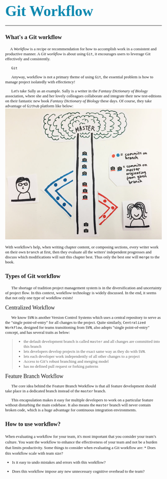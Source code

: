 

<font face = "Gabriola" size = 10 color=#0ff893b>Git Workflow</font>
===
---



<font face = "Agency FB" size = 3 >

### What's a Git workflow
</font>
<font face = "Monaco" size = 2 >

&ensp;&ensp; A _Workflow_ is a recipe or recommendation for how to accomplish work in a consistent and productive manner. A _Git workflow_ is about using `Git`, it encourages users to leverage Git effectively and consistently. 
 
&ensp;&ensp;&ensp;`Git`

&ensp;&ensp;&ensp;Anyway, workflow is not a primary theme of using `Git`, the essential problem is how to manage project isolatedly with effectiency!

&ensp;&ensp;&ensp;Let's take Sally as an example. Sally is a writer in the _Fantasy Dictionary of Biology_ association, where she and her lovely colleagues collaborate and integrate their new test-editions on their fantastic new book _Fantasy Dictionary of Biology_ these days. Of course, they take advantage of `Github` platform like below:
![There is a picture](https://github.com/LouisString/homework2/blob/master/pic1.jpg?raw=true)

With workflow's help, when writing chapter content, or composing sections, every writer work on their own `branch` at first,  then they evaluate all the writers' independent
 progresses and discuss which modifications will suit this chapter best. Thus only the best one will `merge` to the book.




<font face = "Agency FB" size = 3 >

### Types of Git workflow
</font>

&ensp;&ensp;&ensp;The shortage of tradition project management system is in the diversification and uncertainty of project flow. In this context,  workflow technology is widely discussed. In the end, it seems that not only one type of workflow exists! 



<font face = "AR ESSENCE" size = 4 >

 Centralized Workflow
</font>

&ensp;&ensp;&ensp;We know `SVN` is another Version Control Systems which uses a central repository to serve as the "single point-of-entry" for all changes to the project. Quite similarly, `Centralized Workflow`, designed for teams transitioning from `SVN`,  also adopts "single point-of-entry" concept, and has several  traits as below: 


> *  the default development branch is called `master` and all changes are committed into this branch
> * lets developers develop projects in the exact same way as they do with `SVN`.
> * lets each developer work independently of all other changes to a project
> * Access to Git’s robust branching and merging model
> * has no defined pull request or forking patterns

<font face = "AR ESSENCE" size = 4 >

 Feature Branch Workflow
</font>



&ensp;&ensp;&ensp;The core idea behind the Feature Branch Workflow is that all feature development should take place in a dedicated branch instead of the `master` branch.

 &ensp;&ensp;&ensp;This encapsulation makes it easy for multiple developers to work on a particular feature without disturbing the main codebase. It also means the `master` branch will never contain broken code, which is a huge advantage for continuous integration environments.


<font face = "Agency FB" size = 3 >

### How to use workflow?
</font>
When evaluating a workflow for your team, it's most important that you consider your team’s culture. You want the workflow to enhance the effectiveness of your team and not be a burden that limits productivity. Some things to consider when evaluating a Git workflow are:
* Does this workflow scale with team size?

* Is it easy to undo mistakes and errors with this workflow?

* Does this workflow impose any new unnecessary cognitive overhead to the team?
</font>
